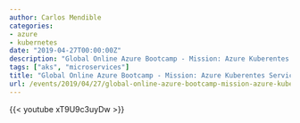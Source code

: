 ```yaml
---
author: Carlos Mendible
categories:
- azure
- kubernetes
date: "2019-04-27T00:00:00Z"
description: "Global Online Azure Bootcamp - Mission: Azure Kuberentes Service"
tags: ["aks", "microservices"]
title: "Global Online Azure Bootcamp - Mission: Azure Kuberentes Service"
url: /events/2019/04/27/global-online-azure-bootcamp-mission-azure-kubernetes-service/
---
```


{{< youtube xT9U9c3uyDw >}}